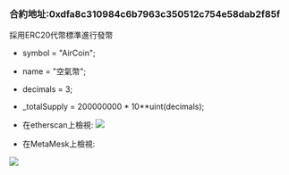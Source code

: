 

### 合約地址:0xdfa8c310984c6b7963c350512c754e58dab2f85f 
採用ERC20代幣標準進行發幣
* symbol = "AirCoin";
* name = "空氣幣";
* decimals = 3;
* _totalSupply = 200000000 * 10**uint(decimals);
* 在etherscan上檢視:
![](https://i.imgur.com/FLSlgkV.png)

* 在MetaMesk上檢視:



![](https://i.imgur.com/zp9ppZi.png)
